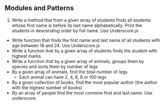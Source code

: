 ## Modules and Patterns

1. Write a method that from a given array of students finds all students whose first name is before its last name alphabetically. Print the students in descending order by full name. Use Underscore.js
* Write function that finds the first name and last name of all students with age between 18 and 24. Use Underscore.js
* Write a function that by a given array of students finds the student with highest marks
* Write a function that by a given array of animals, groups them by species and sorts them by number of legs
* By a given array of animals, find the total number of legs
    * Each animal can have 2, 4, 6, 8 or 100 legs
* By a given collection of books, find the most popular author (the author with the highest number of books)
* By an array of people find the most common first and last name. Use underscore.
